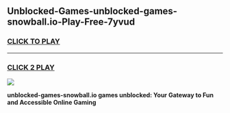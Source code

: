 
## Unblocked-Games-unblocked-games-snowball.io-Play-Free-7yvud
<h3>
<a href="https://premium76.site?title=unblocked-games-snowball.io&ref=24M">CLICK TO PLAY</a></h3>
<hr>

<h3>
<a href="https://premium76.site?title=unblocked-games-snowball.io&ref=24M">CLICK 2 PLAY</a>
  
</h3>

<a href="https://premium76.site?title=unblocked-games-snowball.io&ref=24M"><img src="https://clearcache.store/games.png"></a>


**unblocked-games-snowball.io games unblocked: Your Gateway to Fun and Accessible Online Gaming**
